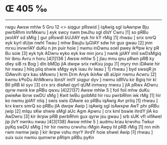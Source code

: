 # Œ 405 ‰
---
rwgu Awsw mhlw 5 Gru 12
<> siqgur pRswid ] iqAwig sgl isAwnpw Bju pwrbRhm inrMkwru ]
eyk swcy nwm bwJhu sgl dIsY Cwru ]1] so pRBu jwxIAY sd sMig ] gur
pRswdI bUJIAY eyk hir kY rMig ]1] rhwau ] srix smrQ eyk kyrI dUjw
nwhI Twau ] mhw Baujlu lµGIAY sdw hir gux gwau ]2] jnm mrxu
invwrIAY duKu n jm puir hoie ] nwmu inDwnu soeI pwey ik®pw kry pR Bu soie
]3] eyk tyk ADwru eyko eyk kw min joru ] nwnk jpIAY imil swDsMgiq
hir ibnu Avru n horu ]4]1]136 ] Awsw mhlw 5 ] jIau mnu qnu pRwn
pRB ky dIey siB rs Bog ] dIn bMDp jIA dwqw srix rwKxu jogu ]1] myry
mn iDAwie hir hir nwau ] hliq pliq shwie sMgy eyk isau ilv lwau ]
1] rhwau ] byd swsqR jn iDAwvih qrx kau sMswru ] krm Drm Anyk
ikirAw sB aUpir nwmu Acwru ]2] kwmu k®oDu AhMkwru ibnsY imlY siqgur
dyv ] nwmu idRVu kir Bgiq hir kI BlI pRB kI syv ]3] crx srx
dieAwl qyrI qUM inmwxy mwxu ] jIA pRwx ADwru qyrw nwnk kw pRBu qwxu
]4]2]137] Awsw mhlw 5 ] foil foil mhw duKu pwieAw ibnw swDU sMg ]
Kwit lwBu goibMd hir rsu pwrbRhm iek rMg ]1] hir ko nwmu jpIAY nIiq ]
swis swis iDAwie so pRBu iqAwig Avr prIiq ]1] rhwau ] krx kwrx
smrQ so pRBu jIA dwqw Awip ] iqAwig sgl isAwxpw AwT phr pRBu
jwip ]2] mIqu sKw shwie sMgI aUc Agm Apwru ] crx kml bswie
ihrdY jIA ko AwDwru ]3] kir ikrpw pRB pwrbRhm gux qyrw jsu gwau ]
srb sUK vfI vifAweI jip jIvY nwnku nwau ]4]3]138] Awsw mhlw 5
] audmu krau krwvhu Twkur pyKq swDU sMig ] hir hir nwmu crwvhu rMgin
Awpy hI pRB rMig ]1] mn mih rwm nwmw jwip ] kir ikrpw vshu myrY
ihrdY hoie shweI Awip ]1] rhwau ] suix suix nwmu qumwrw pRIqm pRBu pyKn
####
